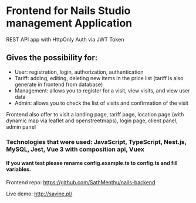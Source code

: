 # Frontend for Nails Studio management Application
REST API app with HttpOnly Auth via JWT Token
## Gives the possibility for:
- User: registration, login, authorization, authentication 
- Tariff: adding, editing, deleting new items in the price list (tariff is also generate in frontend from database)
- Management: allows you to register for a visit, view visits, and view user data
- Admin: allows you to check the list of visits and confirmation of the visit

Frontend also offer to visit a landing page, tariff page, location page (with dynamic map via leaflet and openstreetmaps), login page, client panel, admin panel

### Technologies that were used: JavaScript, TypeScript, Nest.js, MySQL, Jest, Vue 3 with composition api, Vuex
#### If you want test please rename config.example.ts to config.ts and fill variables.


Frontend repo: https://github.com/SathMenthu/nails-backend

Live demo: http://savine.pl/
